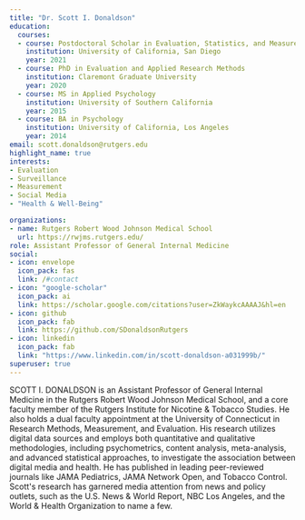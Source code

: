 ```yaml
---
title: "Dr. Scott I. Donaldson"
education:
  courses:
  - course: Postdoctoral Scholar in Evaluation, Statistics, and Measurement
    institution: University of California, San Diego
    year: 2021
  - course: PhD in Evaluation and Applied Research Methods
    institution: Claremont Graduate University
    year: 2020
  - course: MS in Applied Psychology
    institution: University of Southern California
    year: 2015
  - course: BA in Psychology
    institution: University of California, Los Angeles
    year: 2014
email: scott.donaldson@rutgers.edu
highlight_name: true
interests:
- Evaluation
- Surveillance
- Measurement
- Social Media
- "Health & Well-Being"

organizations:
- name: Rutgers Robert Wood Johnson Medical School
  url: https://rwjms.rutgers.edu/
role: Assistant Professor of General Internal Medicine
social:
- icon: envelope
  icon_pack: fas
  link: /#contact
- icon: "google-scholar"
  icon_pack: ai
  link: https://scholar.google.com/citations?user=ZkWaykcAAAAJ&hl=en
- icon: github
  icon_pack: fab
  link: https://github.com/SDonaldsonRutgers
- icon: linkedin
  icon_pack: fab
  link: "https://www.linkedin.com/in/scott-donaldson-a031999b/"
superuser: true
---
```


SCOTT I. DONALDSON is an Assistant Professor of General Internal Medicine in the Rutgers Robert Wood Johnson Medical School, and a core faculty member of the Rutgers Institute for Nicotine & Tobacco Studies. He also holds a dual faculty appointment at the University of Connecticut in Research Methods, Measurement, and Evaluation. His research utilizes digital data sources and employs both quantitative and qualitative methodologies, including psychometrics, content analysis, meta-analysis, and advanced statistical approaches, to investigate the association between digital media and health. He has published in leading peer-reviewed journals like JAMA Pediatrics, JAMA Network Open, and Tobacco Control. Scott's research has garnered media attention from news and policy outlets, such as the U.S. News & World Report, NBC Los Angeles, and the World & Health Organization to name a few.

